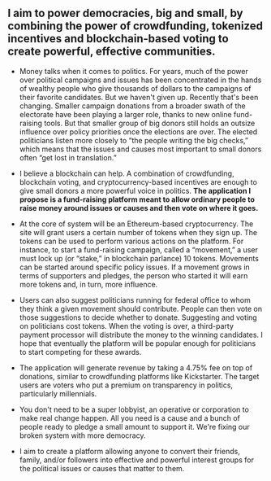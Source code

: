 ## I aim to power democracies, big and small, by combining the power of crowdfunding, tokenized incentives and blockchain-based voting to create powerful, effective communities.
 
- Money talks when it comes to politics. For years, much of the power over political campaigns and issues has been concentrated in the hands of wealthy people who give thousands of dollars to the campaigns of their favorite candidates. But we haven't given up. Recently that's been changing. Smaller campaign donations from a broader swath of the electorate have been playing a larger role, thanks to new online fund-raising tools. But that smaller group of big donors still holds an outsize influence over policy priorities once the elections are over. The elected politicians listen more closely to “the people writing the big checks,” which means that the issues and causes most important to small donors often “get lost in translation.” 

- I believe a blockchain can help. A combination of crowdfunding, blockchain voting, and cryptocurrency-based incentives are enough to give small donors a more powerful voice in politics. **The application I propose is a fund-raising platform meant to allow ordinary people to raise money around issues or causes and then vote on where it goes.**

- At the core of system will be an Ethereum-based cryptocurrency. The site will grant users a certain number of tokens when they sign up. The tokens can be used to perform various actions on the platform. For instance, to start a fund-raising campaign, called a “movement,”  a user must lock up (or “stake,” in blockchain parlance) 10 tokens. Movements can be started around specific policy issues. If a movement grows in terms of supporters and pledges, the person who started it will earn more tokens and, in turn, more influence.

- Users can also suggest politicians running for federal office to whom they think a given movement should contribute. People can then vote on those suggestions to decide whether to donate. Suggesting and voting on politicians cost tokens. When the voting is over, a third-party payment processor will distribute the money to the winning candidates. I hope that eventually the platform will be popular enough for politicians to start competing for these awards.

- The application will generate revenue by taking a 4.75% fee on top of donations, similar to crowdfunding platforms like Kickstarter. The target users are voters who put a premium on transparency in politics, particularly millennials.

 - You don't need to be a super lobbyist, an operative or corporation to make real change happen. All you need is a cause and a bunch of people ready to pledge a small amount to support it. We're fixing our broken system with more democracy. 
 
- I aim to create a platform allowing anyone to convert their friends, family, and/or followers into effective and powerful interest groups for the political issues or causes that matter to them.



